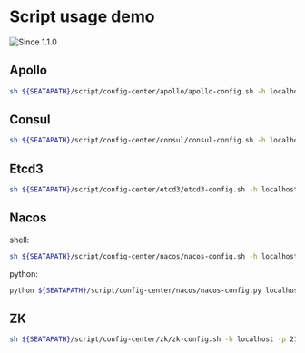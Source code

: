# Script usage demo
![Since 1.1.0](https://img.shields.io/badge/Since%20-1.1.0-orange.svg?style=flat-square)

## Apollo
```bash
sh ${SEATAPATH}/script/config-center/apollo/apollo-config.sh -h localhost -p 8070 -e ENV -a seata-server -c default -n application -d apollo -r apollo -t 3aa026fc8435d0fc4505b345b8fa4578fb646a2c
```

## Consul
```bash
sh ${SEATAPATH}/script/config-center/consul/consul-config.sh -h localhost -p 8500
```

## Etcd3
```bash
sh ${SEATAPATH}/script/config-center/etcd3/etcd3-config.sh -h localhost -p 2379
```

## Nacos
shell:
```bash
sh ${SEATAPATH}/script/config-center/nacos/nacos-config.sh -h localhost -p 8848
```
python:
```bash
python ${SEATAPATH}/script/config-center/nacos/nacos-config.py localhost:8848
```

## ZK
```bash
sh ${SEATAPATH}/script/config-center/zk/zk-config.sh -h localhost -p 2181 -z "/Users/zhangchenghui/zookeeper-3.4.14"
```

